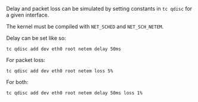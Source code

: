 Delay and packet loss can be simulated by setting constants in `tc qdisc` for a given interface.

The kernel must be compiled with `NET_SCHED` and `NET_SCH_NETEM`.

Delay can be set like so:
```
tc qdisc add dev eth0 root netem delay 50ms
```

For packet loss:
```
tc qdisc add dev eth0 root netem loss 5%
```

For both:
```
tc qdisc add dev eth0 root netem delay 50ms loss 1%
```

